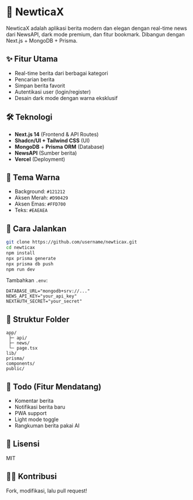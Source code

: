 # 📰 NewticaX

NewticaX adalah aplikasi berita modern dan elegan dengan real-time news dari NewsAPI, dark mode premium, dan fitur bookmark. Dibangun dengan Next.js + MongoDB + Prisma.

## ✨ Fitur Utama

- Real-time berita dari berbagai kategori
- Pencarian berita
- Simpan berita favorit
- Autentikasi user (login/register)
- Desain dark mode dengan warna eksklusif

## 🛠️ Teknologi

- **Next.js 14** (Frontend & API Routes)
- **Shadcn/UI + Tailwind CSS** (UI)
- **MongoDB** + **Prisma ORM** (Database)
- **NewsAPI** (Sumber berita)
- **Vercel** (Deployment)

## 🎨 Tema Warna

- Background: `#121212`
- Aksen Merah: `#D90429`
- Aksen Emas: `#FFD700`
- Teks: `#EAEAEA`

## 🚀 Cara Jalankan

```bash
git clone https://github.com/username/newticax.git
cd newticax
npm install
npx prisma generate
npx prisma db push
npm run dev
```

Tambahkan `.env`:

```env
DATABASE_URL="mongodb+srv://..."
NEWS_API_KEY="your_api_key"
NEXTAUTH_SECRET="your_secret"
```

## 📁 Struktur Folder

```
app/
 ├─ api/
 ├─ news/
 └─ page.tsx
lib/
prisma/
components/
public/
```

## 🧪 Todo (Fitur Mendatang)

- Komentar berita
- Notifikasi berita baru
- PWA support
- Light mode toggle
- Rangkuman berita pakai AI

## 📜 Lisensi

MIT

## 🙋‍♂️ Kontribusi

Fork, modifikasi, lalu pull request!  
